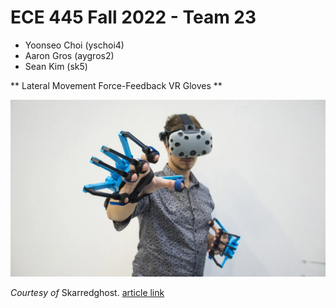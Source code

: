 # ECE 445 Fall 2022 - Team 23
- Yoonseo Choi (yschoi4)
- Aaron Gros (aygros2)
- Sean Kim (sk5)

** Lateral Movement Force-Feedback VR Gloves **

![vr gloves picture](senseglove-vr-haptics-interview.webp "vr glove thumbnail")

*Courtesy of* Skarredghost. [article link](https://skarredghost.com/2020/04/07/senseglove-vr-haptics-gloves/)
